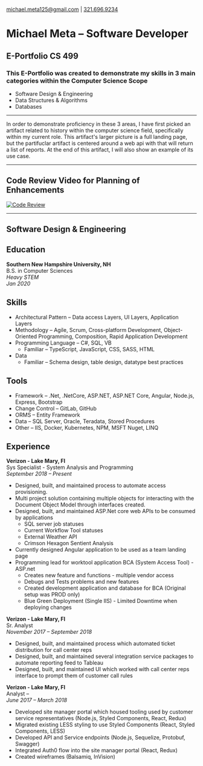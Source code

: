 [michael.meta125@gmail.com](mailto:michael.meta125@gmail.com) | 
[321.696.9234](tel:3216969234)

# Michael Meta &ndash; Software Developer

## E-Portfolio CS 499

### This E-Portfolio was created to demonstrate my skills in 3 main categories within the Computer Science Scope
  - Software Design & Engineering
  - Data Structures & Algorithms
  - Databases

----
In order to demonstrate proficiency in these 3 areas, I have first picked an artifact related to history within the computer science field, specifically within my current role. This artifact's larger picture is a full landing page, but the partifuclar artifact is centered around a web api with that will return a list of reports. At the end of this artifact, I will also show an example of its use case.

---

## Code Review Video for Planning of Enhancements

[![Code Review](http://img.youtube.com/vi/78OJg9KxB3U/0.jpg)](https://youtu.be/78OJg9KxB3U "Code Review")

----

## Software Design & Engineering


## Education
**Southern New Hampshire University, NH**  
B.S. in Computer Sciences  
*Heavy STEM*  
*Jan 2020*  

## Skills
- Architectural Pattern &ndash; Data access Layers, UI Layers, Application Layers
- Methodology &ndash; Agile, Scrum, Cross-platform Development, Object-Oriented Programming,     Composition, Rapid Application Development
- Programming Language &ndash; C#, SQL, VB
  - Familiar &ndash; TypeScript, JavaScript, CSS, SASS, HTML
- Data 
   - Familiar &ndash; Schema design, table design, datatype best practices

## Tools
- Framework &ndash;  .Net, .NetCore, ASP.NET, ASP.NET Core, Angular, Node.js, Express, Bootstrap
- Change Control &ndash; GitLab, GitHub
- ORMS &ndash; Entity Framework
- Data &ndash; SQL Server, Oracle, Teradata, Stored Procedures
- Other &ndash; IIS, Docker, Kubernetes, NPM, MSFT Nuget, LINQ

## Experience
**Verizon - Lake Mary, Fl**  
Sys Specialist - System Analysis and Programming  
*September 2018 &ndash; Present*  
- Designed, built, and maintained process to automate access provisioning.
- Multi project solution containing multiple objects for interacting with the Document Object Model through interfaces created.
- Designed, built, and maintained ASP.Net core web APIs to be consumed by applications
  - SQL server job statuses
  - Current Workflow Tool statuses
  - External Weather API
  - Crimson Hexagon Sentient Analysis
- Currently designed Angular application to be used as a team landing page
- Programming lead for worktool application BCA (System Access Tool) - ASP.net
  - Creates new feature and functions - multiple vendor access
  - Debugs and Tests problems and new features
  - Created development application and database for BCA (Original setup was PROD only)
  - Blue Green Deployment (Single IIS) - Limited Downtime when deploying changes

**Verizon - Lake Mary, Fl**  
Sr. Analyst  
*November 2017 &ndash; September 2018*  
- Designed, built, and maintained process which automated ticket distribution for call center reps
- Designed, built, and maintained several integration service packages to automate reporting feed to Tableau
- Designed, built, and maintained UI which worked with call center reps interface to prompt them of customer call rules

**Verizon - Lake Mary, Fl**  
Analyst &ndash;   
*June 2017 &ndash; March 2018*  
- Developed site manager portal which housed tooling used by customer service representatives (Node.js, Styled Components, React, Redux)
- Migrated existing LESS styling to use Styled Components (React, Styled Components, LESS)
- Developed API and Service endpoints (Node.js, Sequelize, Protobuf, Swagger)
- Integrated Auth0 flow into the site manager portal (React, Redux)
- Created wireframes (Balsamiq, InVision)

